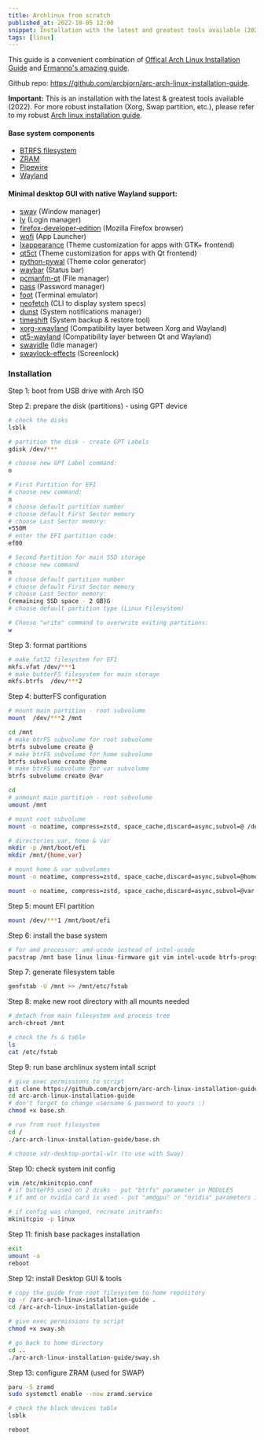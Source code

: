 ```yaml
---
title: Archlinux from scratch
published_at: 2022-10-05 12:00
snippet: Installation with the latest and greatest tools available (2022)
tags: [linux]
---
```


This guide is a convenient combination of
[Offical Arch Linux Installation Guide](https://wiki.archlinux.org/title/Installation_guide)
and [Ermanno's amazing guide](https://gitlab.com/eflinux/arch-basic).

Github repo: https://github.com/arcbjorn/arc-arch-linux-installation-guide.

**Important:** This is an installation with the latest & greatest tools
available (2022). For more robust installation (Xorg, Swap partition, etc.),
please refer to my robust
[Arch linux installation guide](https://github.com/arcbjorn/arc-robust-arch-linux-installation-guide).

#### Base system components

- [BTRFS filesystem](https://btrfs.wiki.kernel.org/index.php/Main_Page)
- [ZRAM](https://en.wikipedia.org/wiki/Zram)
- [Pipewire](https://pipewire.org/)
- [Wayland](https://wayland.freedesktop.org/)

#### Minimal desktop GUI with native Wayland support:

- [sway](https://github.com/swaywm/sway) (Window manager)
- [ly](https://github.com/nullgemm/ly) (Login manager)
- [firefox-developer-edition](https://www.mozilla.org/en-US/firefox/developer/)
  (Mozilla Firefox browser)
- [wofi](https://hg.sr.ht/~scoopta/wofi) (App Launcher)
- [lxappearance](https://archlinux.org/packages/community/x86_64/lxappearance/)
  (Theme customization for apps with GTK+ frontend)
- [qt5ct](https://sourceforge.net/projects/qt5ct/) (Theme customization for apps
  with Qt frontend)
- [python-pywal](https://github.com/dylanaraps/pywal) (Theme color generator)
- [waybar](https://github.com/Alexays/Waybar) (Status bar)
- [pcmanfm-qt](https://github.com/lxqt/pcmanfm-qt) (File manager)
- [pass](https://www.passwordstore.org/) (Password manager)
- [foot](https://codeberg.org/dnkl/foot) (Terminal emulator)
- [neofetch](https://github.com/dylanaraps/neofetch) (CLI to display system
  specs)
- [dunst](https://github.com/dunst-project/dunst) (System notifications manager)
- [timeshift](https://github.com/teejee2008/timeshift) (System backup & restore
  tool)
- [xorg-xwayland](https://wayland.freedesktop.org/xserver.html) (Compatibility
  layer between Xorg and Wayland)
- [qt5-wayland](https://wiki.qt.io/QtWayland) (Compatibility layer between Qt
  and Wayland)
- [swayidle](https://github.com/swaywm/swayidle) (Idle manager)
- [swaylock-effects](https://github.com/mortie/swaylock-effects) (Screenlock)

### Installation

Step 1: boot from USB drive with Arch ISO

Step 2: prepare the disk (partitions) - using GPT device

```bash
# check the disks
lsblk

# partition the disk - create GPT Labels
gdisk /dev/***

# choose new GPT Label command:
o

# First Partition for EFI
# choose new command:
n
# choose default partition number
# choose default First Sector memory
# choose Last Sector memory:
+550M
# enter the EFI partition code:
ef00

# Second Partition for main SSD storage
# choose new command
n
# choose default partition number
# choose default First Sector memory
# choose Last Sector memory:
(remaining SSD space - 2 GB)G
# choose default partition type (Linux Filesystem)

# Choose "write" command to overwrite exiting partitions:
w
```

Step 3: format partitions

   ```bash
# make fat32 filesystem for EFI
mkfs.vfat /dev/***1
# make butterFS filesystem for main storage
mkfs.btrfs  /dev/***2
   ```

Step 4: butterFS configuration

   ```bash
# mount main partition - root subvolume
mount  /dev/***2 /mnt

cd /mnt
# make btrFS subvolume for root subvolume
btrfs subvolume create @
# make btrFS subvolume for home subvolume
btrfs subvolume create @home
# make btrFS subvolume for var subvolume
btrfs subvolume create @var

cd
# unmount main partition - root subvolume
umount /mnt

# mount root subvolume
mount -o noatime, compress=zstd, space_cache,discard=async,subvol=@ /dev/***2 /mnt

# directories var, home & var
mkdir -p /mnt/boot/efi
mkdir /mnt/{home,var}

# mount home & var subvolumes
mount -o noatime, compress=zstd, space_cache,discard=async,subvol=@home /dev/***2 /mnt/home

mount -o noatime, compress=zstd, space_cache,discard=async,subvol=@var /dev/***2 /mnt/var
   ```

Step 5: mount EFI partition

   ```bash
mount /dev/***1 /mnt/boot/efi
   ```

Step 6: install the base system

```bash
# for amd processor: amd-ucode instead of intel-ucode
pacstrap /mnt base linux linux-firmware git vim intel-ucode btrfs-progs
```

Step 7: generate filesystem table

```bash
genfstab -U /mnt >> /mnt/etc/fstab
```

Step 8: make new root directory with all mounts needed

```bash
# detach from main filesystem and process tree
arch-chroot /mnt

# check the fs & table
ls
cat /etc/fstab
```

Step 9: run base archlinux system intall script

   ```bash
# give exec permissions to script
git clone https://github.com/arcbjorn/arc-arch-linux-installation-guide
cd arc-arch-linux-installation-guide
# don't forget to change username & password to yours :)
chmod +x base.sh

# run from root filesystem
cd /
./arc-arch-linux-installation-guide/base.sh

# choose xdr-desktop-portal-wlr (to use with Sway)
   ```

Step 10: check system init config

```bash
vim /etc/mkinitcpio.conf
# if butterFS used on 2 disks - put "btrfs" parameter in MODULES
# if amd or nvidia card is used - put "amdgpu" or "nvidia" parameters in MODULES accordingly

# if config was changed, recreate initramfs:
mkinitcpio -p linux
```

Step 11: finish base packages installation

```bash
exit
umount -a
reboot
```

Step 12: install Desktop GUI & tools

```bash
# copy the guide from root filesystem to home repository
cp -r /arc-arch-linux-installation-guide .
cd /arc-arch-linux-installation-guide

# give exec permissions to script
chmod +x sway.sh

# go back to home directory
cd ..
./arc-arch-linux-installation-guide/sway.sh
```

Step 13: configure ZRAM (used for SWAP)

```bash
paru -S zramd
sudo systemctl enable --now zramd.service

# check the block devices table
lsblk

reboot
```
